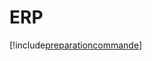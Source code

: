 # ERP

[!include[preparationcommande](erp.preparationcommande.autogen.md)]



































